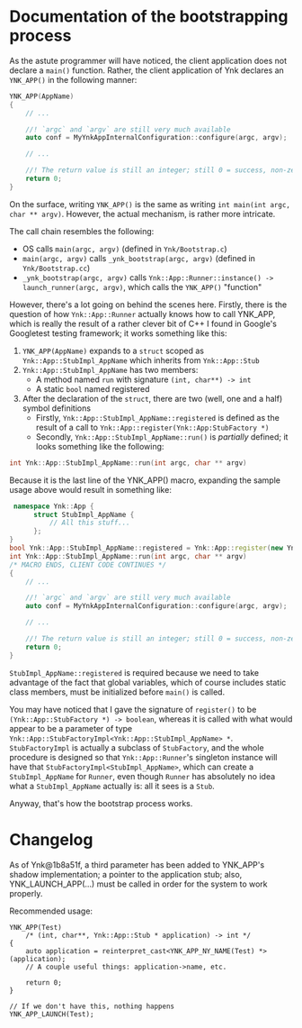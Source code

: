 # Documentation of the bootstrapping process

As the astute programmer will have noticed, the client application does not declare a `main()` function.
Rather, the client application of Ynk declares an `YNK_APP()` in the following manner:

```c++
YNK_APP(AppName)
{
    // ...

    //! `argc` and `argv` are still very much available
    auto conf = MyYnkAppInternalConfiguration::configure(argc, argv);

    // ...

    //! The return value is still an integer; still 0 = success, non-zero = error
    return 0;
}
```

On the surface, writing `YNK_APP()` is the same as writing `int main(int argc, char ** argv)`.
However, the actual mechanism, is rather more intricate.

The call chain resembles the following:

 - OS calls `main(argc, argv)` (defined in `Ynk/Bootstrap.c`)
 - `main(argc, argv)` calls `_ynk_bootstrap(argc, argv)` (defined in `Ynk/Bootstrap.cc`)
 - `_ynk_bootstrap(argc, argv)` calls `Ynk::App::Runner::instance() -> launch_runner(argc, argv)`, which calls the `YNK_APP()` "function"

However, there's a lot going on behind the scenes here. Firstly, there is the question of how `Ynk::App::Runner`
actually knows how to call YNK_APP, which is really the result of a rather clever bit of C++
I found in Google's Googletest testing framework; it works something like this:

 1. `YNK_APP(AppName)` expands to a `struct` scoped as `Ynk::App::StubImpl_AppName` which inherits from `Ynk::App::Stub`
 2. `Ynk::App::StubImpl_AppName` has two members:
    - A method named `run` with signature `(int, char**) -> int`
    - A static `bool` named registered
 3. After the declaration of the `struct`, there are two (well, one and a half) symbol definitions
    - Firstly, `Ynk::App::StubImpl_AppName::registered` is defined as the result of a call to `Ynk::App::register(Ynk::App:StubFactory *)`
    - Secondly, `Ynk::App::StubImpl_AppName::run()` is *partially* defined; it looks something like the following:

```c++
int Ynk::App::StubImpl_AppName::run(int argc, char ** argv)
```

Because it is the last line of the YNK_APP() macro, expanding the sample usage above would result in something like:

```c++
 namespace Ynk::App {
      struct StubImpl_AppName {
          // All this stuff...
      };
}
bool Ynk::App::StubImpl_AppName::registered = Ynk::App::register(new Ynk::App::StubFactoryImpl<Ynk::App::StubImpl_AppName> ());
int Ynk::App::StubImpl_AppName::run(int argc, char ** argv)
/* MACRO ENDS, CLIENT CODE CONTINUES */
{
    // ...

    //! `argc` and `argv` are still very much available
    auto conf = MyYnkAppInternalConfiguration::configure(argc, argv);

    // ...

    //! The return value is still an integer; still 0 = success, non-zero = error
    return 0;
}
```

`StubImpl_AppName::registered` is required because we need to take advantage of the fact that global variables, which
of course includes static class members, must be initialized before `main()` is called.

You may have noticed that I gave the signature of `register()` to be `(Ynk::App::StubFactory *) -> boolean`, whereas
it is called with what would appear to be a parameter of type `Ynk::App::StubFactoryImpl<Ynk::App::StubImpl_AppName> *`.
`StubFactoryImpl` is actually a subclass of `StubFactory`, and the whole procedure is designed so that `Ynk::App::Runner`'s
singleton instance will have that `StubFactoryImpl<StubImpl_AppName>`, which can create a `StubImpl_AppName` for `Runner`,
even though `Runner` has absolutely no idea what a `StubImpl_AppName` actually is: all it sees is a `Stub`.

Anyway, that's how the bootstrap process works.

# Changelog

As of Ynk@1b8a51f, a third parameter has been added to YNK_APP's shadow implementation; a pointer to the application stub; also, YNK_LAUNCH_APP(...) must be called in order for the system to work properly.

Recommended usage:

```
YNK_APP(Test)
    /* (int, char**, Ynk::App::Stub * application) -> int */
{
    auto application = reinterpret_cast<YNK_APP_NY_NAME(Test) *> (application);
    // A couple useful things: application->name, etc.

    return 0;
}

// If we don't have this, nothing happens
YNK_APP_LAUNCH(Test);
```
